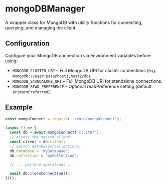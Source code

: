 # mongoDBManager
A wrapper class for MongoDB with utility functions for connecting, querying, and managing the client.

## Configuration

Configure your MongoDB connection via environment variables before using:

- `MONGODB_CLUSTER_URI` &ndash; Full MongoDB URI for cluster connections (e.g. `mongodb://user:pass@host1,host2/db`).
- `MONGODB_STANDALONE_URI` &ndash; Full MongoDB URI for standalone connections.
- `MONGODB_READ_PREFERENCE` &ndash; Optional readPreference setting (default: `primaryPreferred`).

## Example

```js
const mongoConnect = require('./core/mongoConnect');

(async () => {
  const db = await mongoConnect('cluster');
  // Access the native client:
  const client = db.client;
  // Switch databases/collections:
  db.database = 'myDatabase';
  db.collection = 'myCollection';

  // ... perform operations ...

  await db.closeConnection();
})();
```
